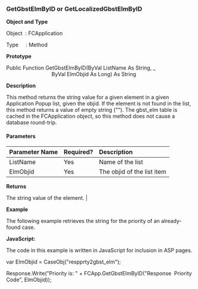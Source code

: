 ### GetGbstElmByID or GetLocalizedGbstElmByID

**Object and Type**

Object  : FCApplication

Type     : Method

**Prototype**

Public Function GetGbstElmByID(ByVal ListName As String, _
                               ByVal ElmObjid As Long) As String

**Description**

This method returns the string value for a given element in a given Application Popup list, given the objid. If the element is not found in the list, this method returns a value of empty string (""). The gbst_elm table is cached in the FCApplication object, so this method does not cause a database round-trip.

#### Parameters

| Parameter Name | Required? | Description |
|:--- |:--- |:--- |
| ListName | Yes | Name of the list |
| ElmObjid | Yes | The objid of the list item |

**Returns**

The string value of the element. |

**Example**

The following example retrieves the string for the priority of an already-found case.

**JavaScript:**

The code in this example is written in JavaScript for inclusion in ASP pages.

var ElmObjid = CaseObj("respprty2gbst_elm");

Response.Write("Priority is: " + FCApp.GetGbstElmByID("Response  Priority Code", ElmObjid));